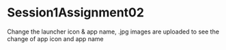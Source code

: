 # Session1Assignment02
Change the launcher icon &amp; app name,
.jpg images are uploaded to see the change of app icon and app name

